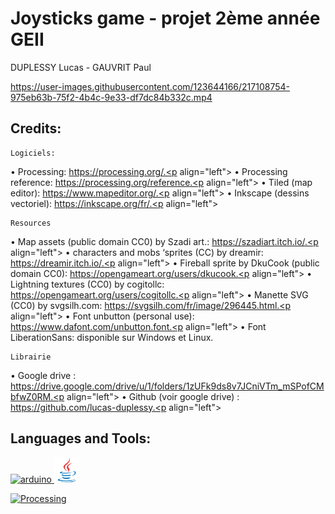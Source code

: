 # Joysticks game - projet 2ème année GEII
DUPLESSY Lucas - GAUVRIT Paul<p align="left"> 
    
https://user-images.githubusercontent.com/123644166/217108754-975eb63b-75f2-4b4c-9e33-df7dc84b332c.mp4
    
## Credits:
    
    Logiciels:
  •	Processing: https://processing.org/.<p align="left"> 
  •	Processing reference: https://processing.org/reference.<p align="left"> 
  •	Tiled (map editor): https://www.mapeditor.org/.<p align="left"> 
  •	Inkscape (dessins vectoriel): https://inkscape.org/fr/.<p align="left"> 

    Resources
  •	Map assets (public domain CC0) by Szadi art.: https://szadiart.itch.io/.<p align="left"> 
  •	characters and mobs ‘sprites (CC) by dreamir: https://dreamir.itch.io/.<p align="left"> 
  •	Fireball sprite by DkuCook (public domain CC0): https://opengameart.org/users/dkucook.<p align="left"> 
  •	Lightning textures (CC0) by cogitollc: https://opengameart.org/users/cogitollc.<p align="left"> 
  •	Manette SVG (CC0) by svgsilh.com: https://svgsilh.com/fr/image/296445.html.<p align="left"> 
  •	Font unbutton (personal use): https://www.dafont.com/unbutton.font.<p align="left"> 
  •	Font LiberationSans: disponible sur Windows et Linux.<p align="left"> 

    Librairie
  •	Google drive : https://drive.google.com/drive/u/1/folders/1zUFk9ds8v7JCniVTm_mSPofCMbfwZ0RM.<p align="left"> 
  •	Github (voir google drive) : https://github.com/lucas-duplessy.<p align="left"> 
      
## Languages and Tools:
<p align="left"> <a href="https://www.arduino.cc/" target="_blank" rel="noreferrer"> <img src="https://cdn.worldvectorlogo.com/logos/arduino-1.svg" alt="arduino" width="40" height="40"/> </a> <a href="https://www.java.com" target="_blank" rel="noreferrer"> <img src="https://raw.githubusercontent.com/devicons/devicon/master/icons/java/java-original.svg" alt="java" width="40" height="40"/> </a> <p align="left"> <a href="https://processing.org/" target="_blank" rel="noreferrer"> <img src="https://upload.wikimedia.org/wikipedia/commons/c/cb/Processing_2021_logo.svg" alt="Processing" width="40" height="40"/> </a> </p>
